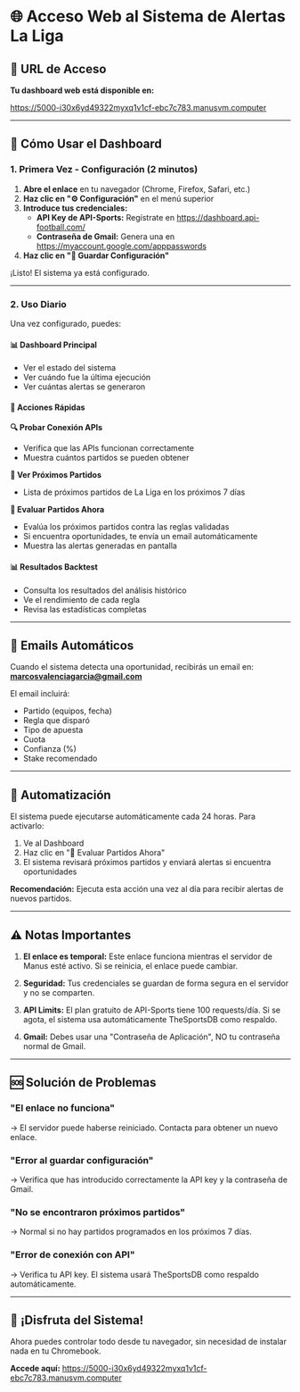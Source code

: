 # 🌐 Acceso Web al Sistema de Alertas La Liga

## 🎯 URL de Acceso

**Tu dashboard web está disponible en:**

https://5000-i30x6yd49322myxq1v1cf-ebc7c783.manusvm.computer

---

## 📱 Cómo Usar el Dashboard

### 1. Primera Vez - Configuración (2 minutos)

1. **Abre el enlace** en tu navegador (Chrome, Firefox, Safari, etc.)
2. **Haz clic en "⚙️ Configuración"** en el menú superior
3. **Introduce tus credenciales:**
   - **API Key de API-Sports:** Regístrate en https://dashboard.api-football.com/
   - **Contraseña de Gmail:** Genera una en https://myaccount.google.com/apppasswords
4. **Haz clic en "💾 Guardar Configuración"**

¡Listo! El sistema ya está configurado.

---

### 2. Uso Diario

Una vez configurado, puedes:

#### 📊 Dashboard Principal
- Ver el estado del sistema
- Ver cuándo fue la última ejecución
- Ver cuántas alertas se generaron

#### 🎯 Acciones Rápidas

**🔍 Probar Conexión APIs**
- Verifica que las APIs funcionan correctamente
- Muestra cuántos partidos se pueden obtener

**📅 Ver Próximos Partidos**
- Lista de próximos partidos de La Liga en los próximos 7 días

**🎯 Evaluar Partidos Ahora**
- Evalúa los próximos partidos contra las reglas validadas
- Si encuentra oportunidades, te envía un email automáticamente
- Muestra las alertas generadas en pantalla

#### 📊 Resultados Backtest
- Consulta los resultados del análisis histórico
- Ve el rendimiento de cada regla
- Revisa las estadísticas completas

---

## 📧 Emails Automáticos

Cuando el sistema detecta una oportunidad, recibirás un email en:
**marcosvalenciagarcia@gmail.com**

El email incluirá:
- Partido (equipos, fecha)
- Regla que disparó
- Tipo de apuesta
- Cuota
- Confianza (%)
- Stake recomendado

---

## 🔄 Automatización

El sistema puede ejecutarse automáticamente cada 24 horas. Para activarlo:

1. Ve al Dashboard
2. Haz clic en "🎯 Evaluar Partidos Ahora"
3. El sistema revisará próximos partidos y enviará alertas si encuentra oportunidades

**Recomendación:** Ejecuta esta acción una vez al día para recibir alertas de nuevos partidos.

---

## ⚠️ Notas Importantes

1. **El enlace es temporal:** Este enlace funciona mientras el servidor de Manus esté activo. Si se reinicia, el enlace puede cambiar.

2. **Seguridad:** Tus credenciales se guardan de forma segura en el servidor y no se comparten.

3. **API Limits:** El plan gratuito de API-Sports tiene 100 requests/día. Si se agota, el sistema usa automáticamente TheSportsDB como respaldo.

4. **Gmail:** Debes usar una "Contraseña de Aplicación", NO tu contraseña normal de Gmail.

---

## 🆘 Solución de Problemas

### "El enlace no funciona"
→ El servidor puede haberse reiniciado. Contacta para obtener un nuevo enlace.

### "Error al guardar configuración"
→ Verifica que has introducido correctamente la API key y la contraseña de Gmail.

### "No se encontraron próximos partidos"
→ Normal si no hay partidos programados en los próximos 7 días.

### "Error de conexión con API"
→ Verifica tu API key. El sistema usará TheSportsDB como respaldo automáticamente.

---

## 🎉 ¡Disfruta del Sistema!

Ahora puedes controlar todo desde tu navegador, sin necesidad de instalar nada en tu Chromebook.

**Accede aquí:** https://5000-i30x6yd49322myxq1v1cf-ebc7c783.manusvm.computer

